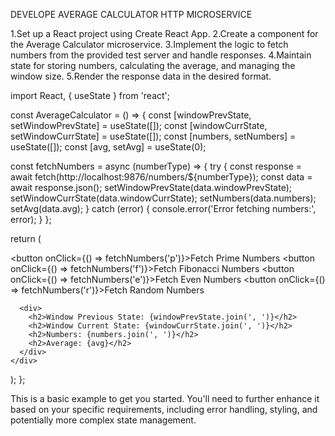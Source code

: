 DEVELOPE AVERAGE CALCULATOR HTTP MICROSERVICE

1.Set up a React project using Create React App.
2.Create a component for the Average Calculator microservice.
3.Implement the logic to fetch numbers from the provided test server and handle responses.
4.Maintain state for storing numbers, calculating the average, and managing the window size.
5.Render the response data in the desired format.

import React, { useState } from 'react';

const AverageCalculator = () => {
  const [windowPrevState, setWindowPrevState] = useState([]);
  const [windowCurrState, setWindowCurrState] = useState([]);
  const [numbers, setNumbers] = useState([]);
  const [avg, setAvg] = useState(0);

  const fetchNumbers = async (numberType) => {
    try {
      const response = await fetch(http://localhost:9876/numbers/${numberType});
      const data = await response.json();
      setWindowPrevState(data.windowPrevState);
      setWindowCurrState(data.windowCurrState);
      setNumbers(data.numbers);
      setAvg(data.avg);
    } catch (error) {
      console.error('Error fetching numbers:', error);
    }
  };

  return (
    <div>
      <button onClick={() => fetchNumbers('p')}>Fetch Prime Numbers</button>
      <button onClick={() => fetchNumbers('f')}>Fetch Fibonacci Numbers</button>
      <button onClick={() => fetchNumbers('e')}>Fetch Even Numbers</button>
      <button onClick={() => fetchNumbers('r')}>Fetch Random Numbers</button>

      <div>
        <h2>Window Previous State: {windowPrevState.join(', ')}</h2>
        <h2>Window Current State: {windowCurrState.join(', ')}</h2>
        <h2>Numbers: {numbers.join(', ')}</h2>
        <h2>Average: {avg}</h2>
      </div>
    </div>
  );
};

This is a basic example to get you started. You'll need to further enhance it based on your specific requirements, including error handling, styling, and potentially more complex state management.


